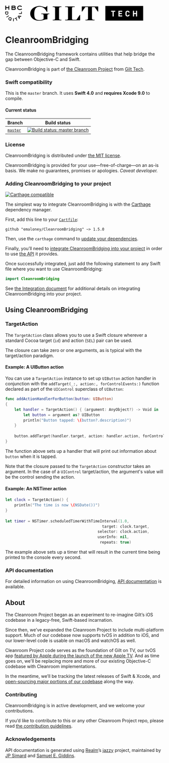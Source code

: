 ![HBC Digital logo](https://raw.githubusercontent.com/gilt/Cleanroom/master/Assets/hbc-digital-logo.png)     
![Gilt Tech logo](https://raw.githubusercontent.com/gilt/Cleanroom/master/Assets/gilt-tech-logo.png)

# CleanroomBridging

The CleanroomBridging framework contains utilities that help bridge the gap between Objective-C and Swift.

CleanroomBridging is part of [the Cleanroom Project](https://github.com/gilt/Cleanroom) from [Gilt Tech](http://tech.gilt.com).


### Swift compatibility

This is the `master` branch. It uses **Swift 4.0** and **requires Xcode 9.0** to compile.


#### Current status

Branch|Build status
--------|------------------------
[`master`](https://github.com/emaloney/CleanroomBridging)|[![Build status: master branch](https://travis-ci.org/emaloney/CleanroomBridging.svg?branch=master)](https://travis-ci.org/emaloney/CleanroomBridging)


### License

CleanroomBridging is distributed under [the MIT license](https://github.com/emaloney/CleanroomBridging/blob/master/LICENSE).

CleanroomBridging is provided for your use—free-of-charge—on an as-is basis. We make no guarantees, promises or apologies. *Caveat developer.*


### Adding CleanroomBridging to your project

[![Carthage compatible](https://img.shields.io/badge/Carthage-compatible-4BC51D.svg?style=flat)](https://github.com/Carthage/Carthage)

The simplest way to integrate CleanroomBridging is with the [Carthage](https://github.com/Carthage/Carthage) dependency manager.

First, add this line to your [`Cartfile`](https://github.com/Carthage/Carthage/blob/master/Documentation/Artifacts.md#cartfile):

```
github "emaloney/CleanroomBridging" ~> 1.5.0
```

Then, use the `carthage` command to [update your dependencies](https://github.com/Carthage/Carthage#upgrading-frameworks).

Finally, you’ll need to [integrate CleanroomBridging into your project](https://github.com/emaloney/CleanroomBridging/blob/master/INTEGRATION.md) in order to use [the API](https://rawgit.com/emaloney/CleanroomBridging/master/Documentation/API/index.html) it provides.

Once successfully integrated, just add the following statement to any Swift file where you want to use CleanroomBridging:

```swift
import CleanroomBridging
```

See [the Integration document](https://github.com/emaloney/CleanroomBridging/blob/master/INTEGRATION.md) for additional details on integrating CleanroomBridging into your project.

## Using CleanroomBridging

### TargetAction

The `TargetAction` class allows you to use a Swift closure wherever a standard Cocoa target (`id`) and action (`SEL`) pair can be used.

The closure can take zero or one arguments, as is typical with the target/action paradigm.

#### Example: A UIButton action

You can use a `TargetAction` instance to set up `UIButton` action handler in conjunction with the `addTarget(_:, action:, forControlEvents:)` function declared as part of the `UIControl` superclass of `UIButton`:

```swift
func addActionHandlerForButton(button: UIButton)
{
	let handler = TargetAction() { (argument: AnyObject?) -> Void in
		let button = argument as? UIButton
		println("Button tapped: \(button?.description)")
	}
	
	button.addTarget(handler.target, action: handler.action, forControlEvents: .TouchUpInside)
}
```

The function above sets up a handler that will print out information about `button` when it is tapped.

Note that the closure passed to the `TargetAction` constructor takes an argument. In the case of a `UIControl` target/action, the argument's value will be the control sending the action.

#### Example: An NSTimer action

```swift
let clock = TargetAction() {
	println("The time is now \(NSDate())")
}

let timer = NSTimer.scheduledTimerWithTimeInterval(1.0,
                                           target: clock.target, 
                                         selector: clock.action,
                                         userInfo: nil,
                                          repeats: true)
```

The example above sets up a timer that will result in the current time being printed to the console every second.


### API documentation

For detailed information on using CleanroomBridging, [API documentation](https://rawgit.com/emaloney/CleanroomBridging/master/Documentation/API/index.html) is available.


## About

The Cleanroom Project began as an experiment to re-imagine Gilt’s iOS codebase in a legacy-free, Swift-based incarnation.

Since then, we’ve expanded the Cleanroom Project to include multi-platform support. Much of our codebase now supports tvOS in addition to iOS, and our lower-level code is usable on macOS and watchOS as well.

Cleanroom Project code serves as the foundation of Gilt on TV, our tvOS app [featured by Apple during the launch of the new Apple TV](http://www.apple.com/apple-events/september-2015/). And as time goes on, we'll be replacing more and more of our existing Objective-C codebase with Cleanroom implementations.

In the meantime, we’ll be tracking the latest releases of Swift & Xcode, and [open-sourcing major portions of our codebase](https://github.com/gilt/Cleanroom#open-source-by-default) along the way.


### Contributing

CleanroomBridging is in active development, and we welcome your contributions.

If you’d like to contribute to this or any other Cleanroom Project repo, please read [the contribution guidelines](https://github.com/gilt/Cleanroom#contributing-to-the-cleanroom-project).


### Acknowledgements

API documentation is generated using [Realm](http://realm.io)’s [jazzy](https://github.com/realm/jazzy/) project, maintained by [JP Simard](https://github.com/jpsim) and [Samuel E. Giddins](https://github.com/segiddins).
